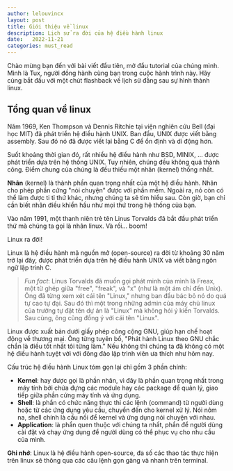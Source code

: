 ```yaml
---
author: lelouvincx
layout: post
title: Giới thiệu về linux
description: Lịch sử ra đời của hệ điều hành linux
date:   2022-11-21
categories: must_read
---
```


Chào mừng bạn đến với bài viết đầu tiên, mở đầu tutorial của chúng mình. Mình là Tux, người đồng hành cùng bạn trong cuộc hành trình này. Hãy cùng bắt đầu với một chút flashback về lịch sử đằng sau sự hình thành linux.


## Tổng quan về linux

Năm 1969, Ken Thompson và Dennis Ritchie tại viện nghiên cứu Bell (đại học MIT) đã phát triển hệ điều hành UNIX. Ban đầu, UNIX được viết bằng assembly. Sau đó nó đã được viết lại bằng C để ổn định và di động hơn.

Suốt khoảng thời gian đó, rất nhiều hệ điều hành như BSD, MINIX, ... được phát triển dựa trên hệ thống UNIX. Tuy nhiên, chúng đều không quá thành công. Điểm chung của chúng là đều thiếu một nhân (kernel) thống nhất.

**Nhân** (kernel) là thành phần quan trọng nhất của một hệ điều hành. Nhân cho phép phần cứng "nói chuyện" được với phần mềm. Ngoài ra, nó còn có thể làm được ti tỉ thứ khác, nhưng chúng ta sẽ tìm hiểu sau. Còn giờ, bạn chỉ cần biết nhân điều khiển hầu như mọi thứ trong hệ thống của bạn.

Vào năm 1991, một thanh niên trẻ tên Linus Torvalds đã bắt đầu phát triển thứ mà chúng ta gọi là nhân linux. Và rồi... boom!

Linux ra đời!

Linux là hệ điều hành mã nguồn mở (open-source) ra đời từ khoảng 30 năm trở lại đây, được phát triển dựa trên hệ điều hành UNIX và viết bằng ngôn ngữ lập trình C.

> *Fun fact*: Linus Torvalds đã muốn gọi phát minh của mình là Freax, một từ ghép giữa "free", "freak", và "x" (như là một ám chỉ đến Unix). Ông đã từng xem xét cái tên "Linux," nhưng ban đầu bác bỏ nó do quá tự cao tự đại. Sau đó thì một trong những admin của máy chủ linux của trường tự đặt tên dự án là "Linux" mà không hỏi ý kiến Torvalds. Sau cùng, ông cũng đồng ý với cái tên "Linux".

Linux được xuất bản dưới giấy phép công cộng GNU, giúp hạn chế hoạt động về thương mại. Ông từng tuyên bố, "Phát hành Linux theo GNU chắc chắn là điều tốt nhất tôi từng làm." Nếu không thì chúng ta đã không có một hệ điều hành tuyệt vời với đông đảo lập trình viên ưa thích như hôm nay.

Cấu trúc hệ điều hành Linux tóm gọn lại chỉ gồm 3 phần chính:
- **Kernel**: hay được gọi là phần nhân, vì đây là phần quan trọng nhất trong máy tính bởi chứa đựng các module hay các package để quản lý, giao tiếp giữa phần cứng máy tính và ứng dụng.
- **Shell**: là phần có chức năng thực thi các lệnh (command) từ người dùng hoặc từ các ứng dụng yêu cầu, chuyển đến cho kernel xử lý. Nói nôm na, shell chính là cầu nối để kernel và ứng dụng nói chuyện với nhau.
- **Application**: là phần quen thuộc với chúng ta nhất, phần để người dùng cài đặt và chạy ứng dụng để người dùng có thể phục vụ cho nhu cầu của mình.

**Ghi nhớ**: Linux là hệ điều hành open-source, đa số các thao tác thực hiện trên linux sẽ thông qua các câu lệnh gọn gàng và nhanh trên terminal.
